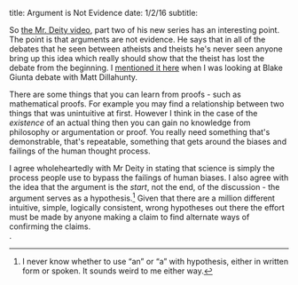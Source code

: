 title: Argument is Not Evidence
date: 1/2/16
subtitle: 

So [the Mr. Deity video](https://www.youtube.com/watch?v=76Yc_DuZkLY), part two of his new series has an interesting point. The point is that arguments are not evidence. He says that in all of the debates that he seen between atheists and theists he's never seen anyone bring up this idea which really should show that the theist has lost the debate from the beginning.  I [mentioned it here](http://web.bryant.edu/~bblais/evidence-vs-argument.html) when I was looking at Blake Giunta debate with Matt Dillahunty.  

There are some things that you can learn from proofs - such as mathematical proofs. For example you may find a relationship between two things that was unintuitive at first. However I think in the case of the *existence* of an actual thing then you can gain no knowledge from philosophy or argumentation or proof. You really need something that's demonstrable, that's repeatable, something that gets around the biases and failings of the human thought process. 

I agree wholeheartedly with Mr Deity in stating that science is simply the process people use to bypass the failings of human biases.  I also agree with the idea that the argument is the *start*, not the end, of the discussion - the argument serves as a hypothesis.[^grammar]  Given that there are a million different intuitive, simple, logically consistent, wrong hypotheses out there the effort must be made by anyone making a claim to find alternate ways of confirming the claims.  
. 


[^grammar]: I never know whether to use “an” or “a” with hypothesis, either in written form or spoken.  It sounds weird to me either way.